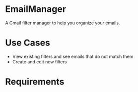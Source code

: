 # EmailManager
A Gmail filter manager to help you organize your emails.
# Use Cases
- View existing filters and see emails that do not match them
- Create and edit new filters
# Requirements